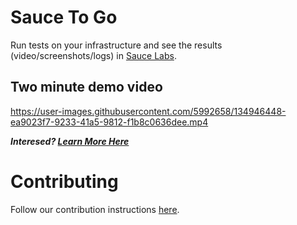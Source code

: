 # Sauce To Go

Run tests on your infrastructure and see the results (video/screenshots/logs)
in [Sauce Labs](https://saucelabs.com/).

## Two minute demo video

https://user-images.githubusercontent.com/5992658/134946448-ea9023f7-9233-41a5-9812-f1b8c0636dee.mp4



***Interesed? [Learn More Here](https://opensource.saucelabs.com/sauce-togo/)***

# Contributing

Follow our contribution
instructions [here](https://opensource.saucelabs.com/sauce-togo/contributing).
